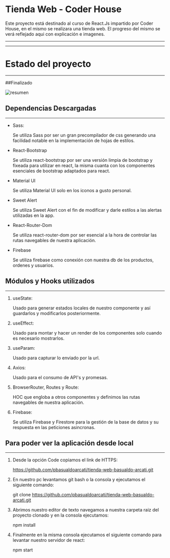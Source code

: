# Tienda Web - Coder House

Este proyecto está destinado al curso de React.Js impartido por Coder House, en el mismo se realizara una tienda web.
El progreso del mismo se verá reflejado aqui con explicación e imagenes.

***
***

# Estado del proyecto
***
##Finalizado


![resumen](https://user-images.githubusercontent.com/87046340/175163231-7e9a5e24-01d0-448c-aa0f-1f700b317797.gif)




## Dependencias Descargadas
***
- Sass:
  
  Se utiliza Sass por ser un gran precompilador de css generando una facilidad notable en la implementación de hojas de estilos.
- React-Bootstrap
  
  Se utiliza react-bootstrap por ser una versión limpia de bootstrap y fixeada para utilizar en react, la misma cuanta con los componentes esenciales de bootstrap adaptados para react.
- Material UI
  
  Se utiliza Material UI solo en los iconos a gusto personal.
- Sweet Alert
  
  Se utiliza Sweet Alert con el fin de modificar y darle estilos a las alertas utilizadas en la app.
- React-Router-Dom
  
  Se utiliza react-router-dom por ser esencial a la hora de controlar las rutas navegables de nuestra aplicación.
- Firebase
  
  Se utiliza firebase como conexión con nuestra db de los productos, ordenes y usuarios.

## Módulos y Hooks utilizados
***
1. useState:

    Usado para generar estados locales de nuestro componente y así guardarlos y modificarlos posteriormente.

2. useEffect:

    Usado para montar y hacer un render de los componentes solo cuando es necesario mostrarlos.

3. useParam:

    Usado para capturar lo enviado por la url.

4. Axios:
    
    Usado para el consumo de API's y promesas.

5. BrowserRouter, Routes y Route:

    HOC que engloba a otros componentes y definimos las rutas navegables de nuestra aplicación.
    
6. Firebase:

    Se utiliza Firebase y Firestore para la gestión de la base de datos y su respuesta en las peticiones asincronas.

## Para poder ver la aplicación desde local
***
1. Desde la opción Code copiamos el link de HTTPS:

    https://github.com/pbasualdoarcati/tienda-web-basualdo-arcati.git

2. En nuestro pc levantamos git bash o la consola y ejecutamos el siguiente comando:

    git clone https://github.com/pbasualdoarcati/tienda-web-basualdo-arcati.git

3. Abrimos nuestro editor de texto navegamos a nuestra carpeta raiz del proyecto clonado y en la consola ejecutamos:

    npm install

4. Finalmente en la misma consola ejecutamos el siguiente comando para levantar nuestro servidor de react:

    npm start
